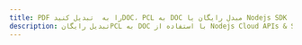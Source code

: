 ---title: PDF را به  تبدیل کنیدDOC، PCL به DOC مبدل رایگان یا Nodejs SDKdescription: تبدیل رایگانPCL به DOC با استفاده از Nodejs Cloud APIs & SDK همچنین اسناد PDF را در Cloud ایجاد، ویرایش و رندر کنید.---